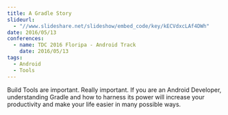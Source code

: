 ```yaml
---
title: A Gradle Story
slideurl:
  - "//www.slideshare.net/slideshow/embed_code/key/kECVdxcLAf4DWh"
date: 2016/05/13
conferences:
  - name: TDC 2016 Floripa - Android Track
    date: 2016/05/13
tags:
  - Android
  - Tools
---
```


Build Tools are important. Really important. If you are an Android Developer, understanding Gradle and how to harness its power will increase your productivity and make your life easier in many possible ways.
